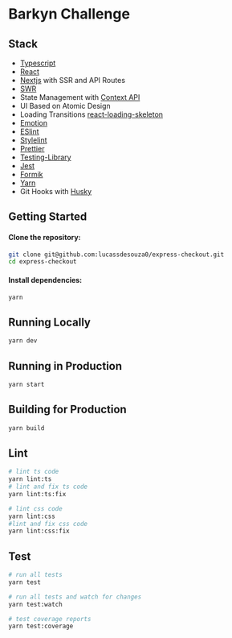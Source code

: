 # Barkyn Challenge

## Stack

- [Typescript](https://www.typescriptlang.org/)
- [React](https://facebook.github.io/react)
- [Nextjs](https://nextjs.org/) with SSR and API Routes
- [SWR](https://github.com/vercel/swr)
- State Management with [Context API](https://pt-br.reactjs.org/docs/context.html)
- UI Based on Atomic Design
- Loading Transitions [react-loading-skeleton](react-loading-skeleton)
- [Emotion](https://emotion.sh/)
- [ESlint](https://github.com/typescript-eslint/typescript-eslint#readme)
- [Stylelint](https://github.com/stylelint/stylelint)
- [Prettier](https://prettier.io/)
- [Testing-Library](https://testing-library.com/)
- [Jest](https://jestjs.io/)
- [Formik](https://formik.org/)
- [Yarn](https://yarnpkg.com/en/docs/install)
- Git Hooks with [Husky](https://github.com/typicode/husky)

## Getting Started

#### Clone the repository:

```bash
git clone git@github.com:lucassdesouza0/express-checkout.git
cd express-checkout
```

#### Install dependencies:

```bash
yarn
```

## Running Locally

```bash
yarn dev
```

## Running in Production

```bash
yarn start
```

## Building for Production

```bash
yarn build
```

## Lint

```bash
# lint ts code
yarn lint:ts
# lint and fix ts code
yarn lint:ts:fix
```

```bash
# lint css code
yarn lint:css
#lint and fix css code
yarn lint:css:fix
```

## Test

```bash
# run all tests
yarn test
```

```bash
# run all tests and watch for changes
yarn test:watch
```

```bash
# test coverage reports
yarn test:coverage
```
